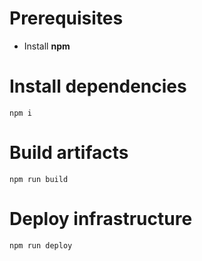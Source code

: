 # Prerequisites

* Install **npm**

# Install dependencies

```
npm i
```

# Build artifacts

```
npm run build
```

# Deploy infrastructure

```
npm run deploy
```



